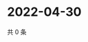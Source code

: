 # 2022-04-30

共 0 条

<!-- BEGIN WEIBO -->
<!-- 最后更新时间 Sat Apr 30 2022 01:11:31 GMT+0800 (China Standard Time) -->

<!-- END WEIBO -->
